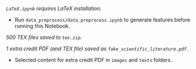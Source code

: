 *`LaTeX.ipynb` requires LaTeX installation.*
- Run `data_preprocess/data_preprocess.ipynb` to generate features before running this Notebook.

*500 TEX files saved to `tex.zip`.*

*1 extra credit PDF (and TEX file) saved as `fake_scientific_literature.pdf`.*
- Selected content for extra credit PDF in `images` and `texts` folders.